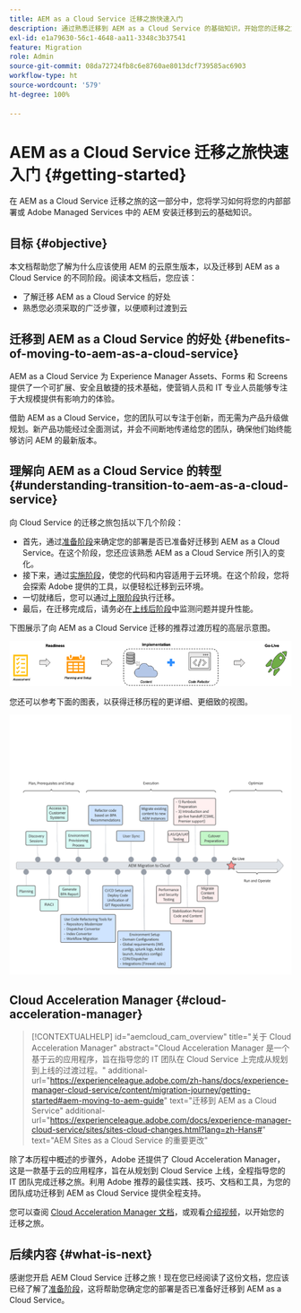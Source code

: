 ```yaml
---
title: AEM as a Cloud Service 迁移之旅快速入门
description: 通过熟悉迁移到 AEM as a Cloud Service 的基础知识，开始您的迁移之旅
exl-id: e1a79630-56c1-4648-aa11-3348c3b37541
feature: Migration
role: Admin
source-git-commit: 08da72724fb8c6e8760ae8013dcf739585ac6903
workflow-type: ht
source-wordcount: '579'
ht-degree: 100%

---
```


# AEM as a Cloud Service 迁移之旅快速入门 {#getting-started}

在 AEM as a Cloud Service 迁移之旅的这一部分中，您将学习如何将您的内部部署或 Adobe Managed Services 中的 AEM 安装迁移到云的基础知识。

## 目标 {#objective}

本文档帮助您了解为什么应该使用 AEM 的云原生版本，以及迁移到 AEM as a Cloud Service 的不同阶段。阅读本文档后，您应该：

* 了解迁移 AEM as a Cloud Service 的好处
* 熟悉您必须采取的广泛步骤，以便顺利过渡到云

## 迁移到 AEM as a Cloud Service 的好处 {#benefits-of-moving-to-aem-as-a-cloud-service}

AEM as a Cloud Service 为 Experience Manager Assets、Forms 和 Screens 提供了一个可扩展、安全且敏捷的技术基础，使营销人员和 IT 专业人员能够专注于大规模提供有影响力的体验。

借助 AEM as a Cloud Service，您的团队可以专注于创新，而无需为产品升级做规划。新产品功能经过全面测试，并会不间断地传递给您的团队，确保他们始终能够访问 AEM 的最新版本。

## 理解向 AEM as a Cloud Service 的转型 {#understanding-transition-to-aem-as-a-cloud-service}

向 Cloud Service 的迁移之旅包括以下几个阶段：

* 首先，通过[准备阶段](/help/journey-migration/readiness.md)来确定您的部署是否已准备好迁移到 AEM as a Cloud Service。在这个阶段，您还应该熟悉 AEM as a Cloud Service 所引入的变化。
* 接下来，通过[实施阶段](/help/journey-migration/implementation.md)，使您的代码和内容适用于云环境。在这个阶段，您将会探索 Adobe 提供的工具，以便轻松迁移到云环境。
* 一切就绪后，您可以通过[上限阶段](/help/journey-migration/go-live.md)执行迁移。
* 最后，在迁移完成后，请务必在[上线后阶段](/help/journey-migration/post-go-live.md)中监测问题并提升性能。

下图展示了向 AEM as a Cloud Service 迁移的推荐过渡历程的高层示意图。

![向 AEM as a Cloud Service 迁移的推荐过渡历程的高层示意图](/help/journey-migration/assets/move-aemcloud-process.png)

您还可以参考下面的图表，以获得迁移历程的更详细、更细致的视图。

![迁移历程的更详细、更细致的视图](/help/journey-migration/assets/migration-process.png)

## Cloud Acceleration Manager {#cloud-acceleration-manager}

>[!CONTEXTUALHELP]
>id="aemcloud_cam_overview"
>title="关于 Cloud Acceleration Manager"
>abstract="Cloud Acceleration Manager 是一个基于云的应用程序，旨在指导您的 IT 团队在 Cloud Service 上完成从规划到上线的过渡过程。"
>additional-url="https://experienceleague.adobe.com/zh-hans/docs/experience-manager-cloud-service/content/migration-journey/getting-started#aem-moving-to-aem-guide" text="迁移到 AEM as a Cloud Service"
>additional-url="https://experienceleague.adobe.com/docs/experience-manager-cloud-service/sites/sites-cloud-changes.html?lang=zh-Hans#" text="AEM Sites as a Cloud Service 的重要更改"

除了本历程中概述的步骤外，Adobe 还提供了 Cloud Acceleration Manager，这是一款基于云的应用程序，旨在从规划到 Cloud Service 上线，全程指导您的 IT 团队完成迁移之旅。利用 Adobe 推荐的最佳实践、技巧、文档和工具，为您的团队成功迁移到 AEM as Cloud Service 提供全程支持。

您可以查阅 [Cloud Acceleration Manager 文档](/help/journey-migration/cloud-acceleration-manager/using-cam/getting-started-cam.md)，或观看[介绍视频](https://experienceleague.adobe.com/zh-hans/playlists/experience-manager-all-move-to-cloud-service#dashboard/learning)，以开始您的迁移之旅。

## 后续内容 {#what-is-next}

感谢您开启 AEM Cloud Service 迁移之旅！现在您已经阅读了这份文档，您应该已经了解了[准备阶段](/help/journey-migration/readiness.md)，这将帮助您确定您的部署是否已准备好迁移到 AEM as a Cloud Service。
